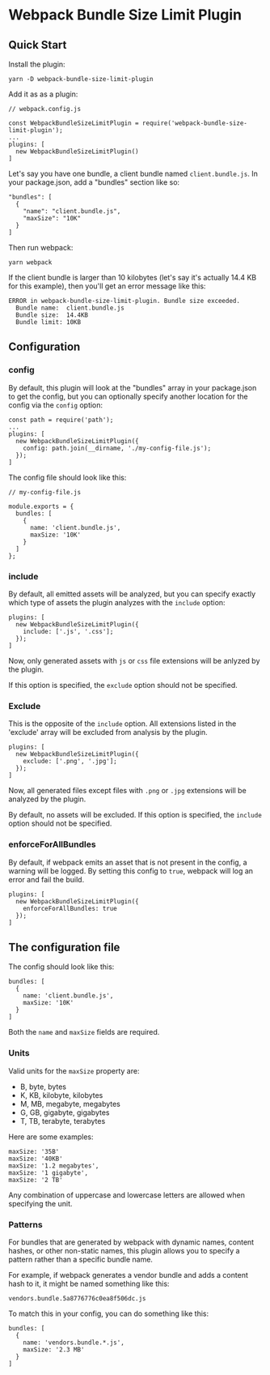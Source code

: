 # Webpack Bundle Size Limit Plugin

## Quick Start

Install the plugin:

```
yarn -D webpack-bundle-size-limit-plugin
```

Add it as as a plugin:

```
// webpack.config.js

const WebpackBundleSizeLimitPlugin = require('webpack-bundle-size-limit-plugin');
...
plugins: [
  new WebpackBundleSizeLimitPlugin()
]
```

Let's say you have one bundle, a client bundle named `client.bundle.js`. In your package.json, add a "bundles" section like so:

```
"bundles": [
  {
    "name": "client.bundle.js",
    "maxSize": "10K"
  }
]
```

Then run webpack:

```
yarn webpack
```

If the client bundle is larger than 10 kilobytes (let's say it's actually 14.4 KB for this example), then you'll get an error message like this:

```
ERROR in webpack-bundle-size-limit-plugin. Bundle size exceeded.
  Bundle name:  client.bundle.js
  Bundle size:  14.4KB
  Bundle limit: 10KB
```

## Configuration

### config

By default, this plugin will look at the "bundles" array in your package.json to get the config, but you can optionally specify another location for the config via the `config` option:

```
const path = require('path');
...
plugins: [
  new WebpackBundleSizeLimitPlugin({
    config: path.join(__dirname, './my-config-file.js');
  });
]
```

The config file should look like this:

```
// my-config-file.js

module.exports = {
  bundles: [
    {
      name: 'client.bundle.js',
      maxSize: '10K'
    }
  ]
};
```

### include

By default, all emitted assets will be analyzed, but you can specify exactly which type of assets the plugin analyzes with the `include` option:

```
plugins: [
  new WebpackBundleSizeLimitPlugin({
    include: ['.js', '.css'];
  });
]
```

Now, only generated assets with `js` or `css` file extensions will be anlyzed by the plugin.

If this option is specified, the `exclude` option should not be specified.

### Exclude

This is the opposite of the `include` option. All extensions listed in the 'exclude' array will be excluded from analysis by the plugin.

```
plugins: [
  new WebpackBundleSizeLimitPlugin({
    exclude: ['.png', '.jpg'];
  });
]
```

Now, all generated files except files with `.png` or `.jpg` extensions will be analyzed by the plugin.

By default, no assets will be excluded. If this option is specified, the `include` option should not be specified.

### enforceForAllBundles

By default, if webpack emits an asset that is not present in the config, a warning will be logged. By setting this config to `true`, webpack will log an error and fail the build.

```
plugins: [
  new WebpackBundleSizeLimitPlugin({
    enforceForAllBundles: true
  });
]
```

## The configuration file

The config should look like this:

```
bundles: [
  {
    name: 'client.bundle.js',
    maxSize: '10K'
  }
]
```

Both the `name` and `maxSize` fields are required.

### Units

Valid units for the `maxSize` property are:

- B, byte, bytes
- K, KB, kilobyte, kilobytes
- M, MB, megabyte, megabytes
- G, GB, gigabyte, gigabytes
- T, TB, terabyte, terabytes

Here are some examples:

```
maxSize: '35B'
maxSize: '40KB'
maxSize: '1.2 megabytes',
maxSize: '1 gigabyte',
maxSize: '2 TB'
```

Any combination of uppercase and lowercase letters are allowed when specifying the unit.

### Patterns

For bundles that are generated by webpack with dynamic names, content hashes, or other non-static names, this plugin allows you to specify a pattern rather than a specific bundle name.

For example, if webpack generates a vendor bundle and adds a content hash to it, it might be named something like this:

```
vendors.bundle.5a8776776c0ea8f506dc.js
```

To match this in your config, you can do something like this:

```
bundles: [
  {
    name: 'vendors.bundle.*.js',
    maxSize: '2.3 MB'
  }
]
```
